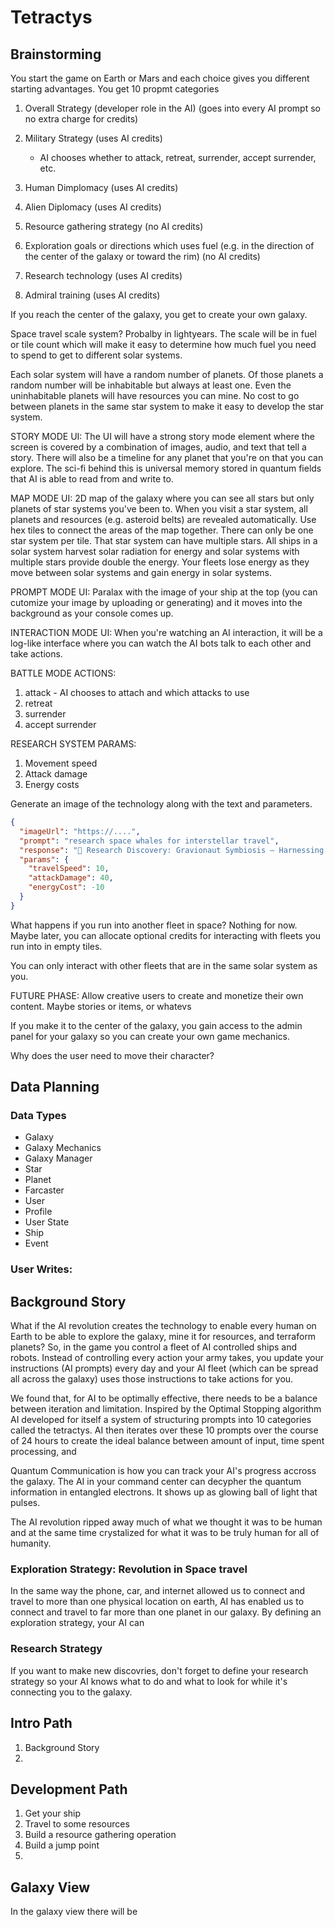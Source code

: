 # Tetractys

## Brainstorming

You start the game on Earth or Mars and each choice gives you different starting advantages. You get 10 propmt categories

1. Overall Strategy (developer role in the AI) (goes into every AI prompt so no extra charge for credits)
1. Military Strategy (uses AI credits)

   - AI chooses whether to attack, retreat, surrender, accept surrender, etc.

1. Human Dimplomacy (uses AI credits)
1. Alien Diplomacy (uses AI credits)
1. Resource gathering strategy (no AI credits)
1. Exploration goals or directions which uses fuel (e.g. in the direction of the center of the galaxy or toward the rim) (no AI credits)
1. Research technology (uses AI credits)
1. Admiral training (uses AI credits)

If you reach the center of the galaxy, you get to create your own galaxy.

Space travel scale system? Probalby in lightyears. The scale will be in fuel or tile count which will make it easy to determine how much fuel you need to spend to get to different solar systems.

Each solar system will have a random number of planets. Of those planets a random number will be inhabitable but always at least one. Even the uninhabitable planets will have resources you can mine. No cost to go between planets in the same star system to make it easy to develop the star system.

STORY MODE UI: The UI will have a strong story mode element where the screen is covered by a combination of images, audio, and text that tell a story. There will also be a timeline for any planet that you're on that you can explore. The sci-fi behind this is universal memory stored in quantum fields that AI is able to read from and write to.

MAP MODE UI: 2D map of the galaxy where you can see all stars but only planets of star systems you've been to. When you visit a star system, all planets and resources (e.g. asteroid belts) are revealed automatically. Use hex tiles to connect the areas of the map together. There can only be one star system per tile. That star system can have multiple stars. All ships in a solar system harvest solar radiation for energy and solar systems with multiple stars provide double the energy. Your fleets lose energy as they move between solar systems and gain energy in solar systems.

PROMPT MODE UI: Paralax with the image of your ship at the top (you can cutomize your image by uploading or generating) and it moves into the background as your console comes up.

INTERACTION MODE UI: When you're watching an AI interaction, it will be a log-like interface where you can watch the AI bots talk to each other and take actions.

BATTLE MODE ACTIONS:

1. attack - AI chooses to attach and which attacks to use
1. retreat
1. surrender
1. accept surrender

RESEARCH SYSTEM PARAMS:

1. Movement speed
1. Attack damage
1. Energy costs

Generate an image of the technology along with the text and parameters.

```json
{
  "imageUrl": "https://....",
  "prompt": "research space whales for interstellar travel",
  "response": "🔬 Research Discovery: Gravionaut Symbiosis – Harnessing Space Whales for Interstellar Travel After decades of deep-space tracking and cryptobiological analysis, scientists have successfully decoded the gravitational harmonics emitted by space whales—titanic, sentient lifeforms that naturally navigate between star systems. By developing a neural-symbiotic interface called the Gravionaut Node, researchers enabled limited communication and eventual co-piloting with these creatures. The space whales generate localized spacetime distortions through organic graviton manipulation, effectively allowing them (and now partnered vessels) to \"glide\" through folded space without traditional propulsion. In-game, unlocking Gravionaut Symbiosis enables a new class of bio-organic ships that do not consume fuel for interstellar jumps, drastically reducing upkeep costs and opening previously unreachable sectors. It also adds a new affinity mechanic where players must cultivate trust with whale colonies via empathy tech and resource offerings, affecting diplomacy, navigation precision, and long-distance travel cooldowns.",
  "params": {
    "travelSpeed": 10,
    "attackDamage": 40,
    "energyCost": -10
  }
}
```

What happens if you run into another fleet in space? Nothing for now. Maybe later, you can allocate optional credits for interacting with fleets you run into in empty tiles.

You can only interact with other fleets that are in the same solar system as you.

FUTURE PHASE: Allow creative users to create and monetize their own content. Maybe stories or items, or whatevs

If you make it to the center of the galaxy, you gain access to the admin panel for your galaxy so you can create your own game mechanics.

Why does the user need to move their character?

## Data Planning

### Data Types

- Galaxy
- Galaxy Mechanics
- Galaxy Manager
- Star
- Planet
- Farcaster
- User
- Profile
- User State
- Ship
- Event

### User Writes:

## Background Story

What if the AI revolution creates the technology to enable every human on Earth to be able to explore the galaxy, mine it for resources, and terraform planets? So, in the game you control a fleet of AI controlled ships and robots. Instead of controlling every action your army takes, you update your instructions (AI prompts) every day and your AI fleet (which can be spread all across the galaxy) uses those instructions to take actions for you.

We found that, for AI to be optimally effective, there needs to be a balance between iteration and limitation. Inspired by the Optimal Stopping algorithm AI developed for itself a system of structuring prompts into 10 categories called the tetractys. AI then iterates over these 10 prompts over the course of 24 hours to create the ideal balance between amount of input, time spent processing, and

Quantum Communication is how you can track your AI's progress accross the galaxy. The AI in your command center can decypher the quantum information in entangled electrons. It shows up as glowing ball of light that pulses.

The AI revolution ripped away much of what we thought it was to be human and at the same time crystalized for what it was to be truly human for all of humanity.

### Exploration Strategy: Revolution in Space travel

In the same way the phone, car, and internet allowed us to connect and travel to more than one physical location on earth, AI has enabled us to connect and travel to far more than one planet in our galaxy. By defining an exploration strategy, your AI can

### Research Strategy

If you want to make new discovries, don't forget to define your research strategy so your AI knows what to do and what to look for while it's connecting you to the galaxy.

## Intro Path

1. Background Story
1.

## Development Path

1. Get your ship
1. Travel to some resources
1. Build a resource gathering operation
1. Build a jump point
1.

## Galaxy View

In the galaxy view there will be
